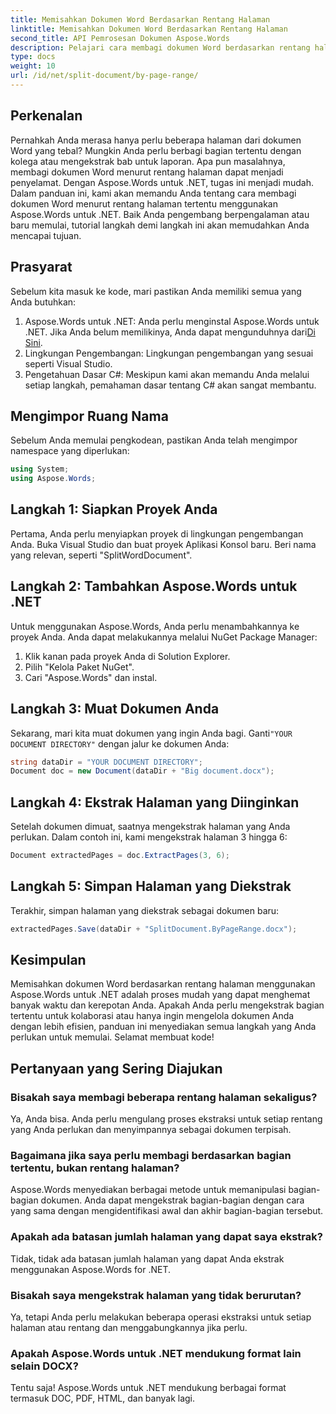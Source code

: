 ```yaml
---
title: Memisahkan Dokumen Word Berdasarkan Rentang Halaman
linktitle: Memisahkan Dokumen Word Berdasarkan Rentang Halaman
second_title: API Pemrosesan Dokumen Aspose.Words
description: Pelajari cara membagi dokumen Word berdasarkan rentang halaman menggunakan Aspose.Words untuk .NET dengan panduan langkah demi langkah terperinci kami. Sempurna untuk pengembang.
type: docs
weight: 10
url: /id/net/split-document/by-page-range/
---
```

## Perkenalan

Pernahkah Anda merasa hanya perlu beberapa halaman dari dokumen Word yang tebal? Mungkin Anda perlu berbagi bagian tertentu dengan kolega atau mengekstrak bab untuk laporan. Apa pun masalahnya, membagi dokumen Word menurut rentang halaman dapat menjadi penyelamat. Dengan Aspose.Words untuk .NET, tugas ini menjadi mudah. Dalam panduan ini, kami akan memandu Anda tentang cara membagi dokumen Word menurut rentang halaman tertentu menggunakan Aspose.Words untuk .NET. Baik Anda pengembang berpengalaman atau baru memulai, tutorial langkah demi langkah ini akan memudahkan Anda mencapai tujuan.

## Prasyarat

Sebelum kita masuk ke kode, mari pastikan Anda memiliki semua yang Anda butuhkan:

1.  Aspose.Words untuk .NET: Anda perlu menginstal Aspose.Words untuk .NET. Jika Anda belum memilikinya, Anda dapat mengunduhnya dari[Di Sini](https://releases.aspose.com/words/net/).
2. Lingkungan Pengembangan: Lingkungan pengembangan yang sesuai seperti Visual Studio.
3. Pengetahuan Dasar C#: Meskipun kami akan memandu Anda melalui setiap langkah, pemahaman dasar tentang C# akan sangat membantu.

## Mengimpor Ruang Nama

Sebelum Anda memulai pengkodean, pastikan Anda telah mengimpor namespace yang diperlukan:

```csharp
using System;
using Aspose.Words;
```

## Langkah 1: Siapkan Proyek Anda

Pertama, Anda perlu menyiapkan proyek di lingkungan pengembangan Anda. Buka Visual Studio dan buat proyek Aplikasi Konsol baru. Beri nama yang relevan, seperti "SplitWordDocument".

## Langkah 2: Tambahkan Aspose.Words untuk .NET

Untuk menggunakan Aspose.Words, Anda perlu menambahkannya ke proyek Anda. Anda dapat melakukannya melalui NuGet Package Manager:

1. Klik kanan pada proyek Anda di Solution Explorer.
2. Pilih "Kelola Paket NuGet".
3. Cari "Aspose.Words" dan instal.

## Langkah 3: Muat Dokumen Anda

 Sekarang, mari kita muat dokumen yang ingin Anda bagi. Ganti`"YOUR DOCUMENT DIRECTORY"` dengan jalur ke dokumen Anda:

```csharp
string dataDir = "YOUR DOCUMENT DIRECTORY";
Document doc = new Document(dataDir + "Big document.docx");
```

## Langkah 4: Ekstrak Halaman yang Diinginkan

Setelah dokumen dimuat, saatnya mengekstrak halaman yang Anda perlukan. Dalam contoh ini, kami mengekstrak halaman 3 hingga 6:

```csharp
Document extractedPages = doc.ExtractPages(3, 6);
```

## Langkah 5: Simpan Halaman yang Diekstrak

Terakhir, simpan halaman yang diekstrak sebagai dokumen baru:

```csharp
extractedPages.Save(dataDir + "SplitDocument.ByPageRange.docx");
```

## Kesimpulan

Memisahkan dokumen Word berdasarkan rentang halaman menggunakan Aspose.Words untuk .NET adalah proses mudah yang dapat menghemat banyak waktu dan kerepotan Anda. Apakah Anda perlu mengekstrak bagian tertentu untuk kolaborasi atau hanya ingin mengelola dokumen Anda dengan lebih efisien, panduan ini menyediakan semua langkah yang Anda perlukan untuk memulai. Selamat membuat kode!

## Pertanyaan yang Sering Diajukan

### Bisakah saya membagi beberapa rentang halaman sekaligus?

Ya, Anda bisa. Anda perlu mengulang proses ekstraksi untuk setiap rentang yang Anda perlukan dan menyimpannya sebagai dokumen terpisah.

### Bagaimana jika saya perlu membagi berdasarkan bagian tertentu, bukan rentang halaman?

Aspose.Words menyediakan berbagai metode untuk memanipulasi bagian-bagian dokumen. Anda dapat mengekstrak bagian-bagian dengan cara yang sama dengan mengidentifikasi awal dan akhir bagian-bagian tersebut.

### Apakah ada batasan jumlah halaman yang dapat saya ekstrak?

Tidak, tidak ada batasan jumlah halaman yang dapat Anda ekstrak menggunakan Aspose.Words for .NET.

### Bisakah saya mengekstrak halaman yang tidak berurutan?

Ya, tetapi Anda perlu melakukan beberapa operasi ekstraksi untuk setiap halaman atau rentang dan menggabungkannya jika perlu.

### Apakah Aspose.Words untuk .NET mendukung format lain selain DOCX?

Tentu saja! Aspose.Words untuk .NET mendukung berbagai format termasuk DOC, PDF, HTML, dan banyak lagi.
